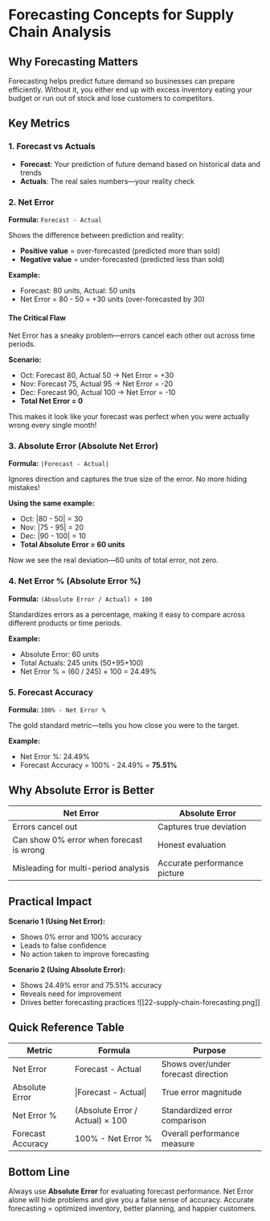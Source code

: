 
# Forecasting Concepts for Supply Chain Analysis

## Why Forecasting Matters

Forecasting helps predict future demand so businesses can prepare efficiently. Without it, you either end up with excess inventory eating your budget or run out of stock and lose customers to competitors.

## Key Metrics

### 1. Forecast vs Actuals

- **Forecast**: Your prediction of future demand based on historical data and trends
- **Actuals**: The real sales numbers—your reality check

### 2. Net Error

**Formula:** `Forecast - Actual`

Shows the difference between prediction and reality:

- **Positive value** = over-forecasted (predicted more than sold)
- **Negative value** = under-forecasted (predicted less than sold)

**Example:**

- Forecast: 80 units, Actual: 50 units
- Net Error = 80 - 50 = +30 units (over-forecasted by 30)

#### The Critical Flaw

Net Error has a sneaky problem—errors cancel each other out across time periods.

**Scenario:**

- Oct: Forecast 80, Actual 50 → Net Error = +30
- Nov: Forecast 75, Actual 95 → Net Error = -20
- Dec: Forecast 90, Actual 100 → Net Error = -10
- **Total Net Error = 0**

This makes it look like your forecast was perfect when you were actually wrong every single month!

### 3. Absolute Error (Absolute Net Error)

**Formula:** `|Forecast - Actual|`

Ignores direction and captures the true size of the error. No more hiding mistakes!

**Using the same example:**

- Oct: |80 - 50| = 30
- Nov: |75 - 95| = 20
- Dec: |90 - 100| = 10
- **Total Absolute Error = 60 units**

Now we see the real deviation—60 units of total error, not zero.

### 4. Net Error % (Absolute Error %)

**Formula:** `(Absolute Error / Actual) × 100`

Standardizes errors as a percentage, making it easy to compare across different products or time periods.

**Example:**

- Absolute Error: 60 units
- Total Actuals: 245 units (50+95+100)
- Net Error % = (60 / 245) × 100 = 24.49%

### 5. Forecast Accuracy

**Formula:** `100% - Net Error %`

The gold standard metric—tells you how close you were to the target.

**Example:**

- Net Error %: 24.49%
- Forecast Accuracy = 100% - 24.49% = **75.51%**

## Why Absolute Error is Better

|Net Error|Absolute Error|
|---|---|
|Errors cancel out|Captures true deviation|
|Can show 0% error when forecast is wrong|Honest evaluation|
|Misleading for multi-period analysis|Accurate performance picture|

## Practical Impact

**Scenario 1 (Using Net Error):**

- Shows 0% error and 100% accuracy
- Leads to false confidence
- No action taken to improve forecasting

**Scenario 2 (Using Absolute Error):**

- Shows 24.49% error and 75.51% accuracy
- Reveals need for improvement
- Drives better forecasting practices
![[22-supply-chain-forecasting.png]]
## Quick Reference Table

|Metric|Formula|Purpose|
|---|---|---|
|Net Error|Forecast - Actual|Shows over/under forecast direction|
|Absolute Error|\|Forecast - Actual\||True error magnitude|
|Net Error %|(Absolute Error / Actual) × 100|Standardized error comparison|
|Forecast Accuracy|100% - Net Error %|Overall performance measure|

## Bottom Line

Always use **Absolute Error** for evaluating forecast performance. Net Error alone will hide problems and give you a false sense of accuracy. Accurate forecasting = optimized inventory, better planning, and happier customers.